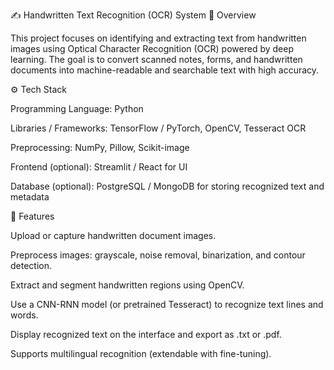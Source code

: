 ✍️ Handwritten Text Recognition (OCR) System
📌 Overview

This project focuses on identifying and extracting text from handwritten images using Optical Character Recognition (OCR) powered by deep learning. The goal is to convert scanned notes, forms, and handwritten documents into machine-readable and searchable text with high accuracy.

⚙️ Tech Stack

Programming Language: Python

Libraries / Frameworks: TensorFlow / PyTorch, OpenCV, Tesseract OCR

Preprocessing: NumPy, Pillow, Scikit-image

Frontend (optional): Streamlit / React for UI

Database (optional): PostgreSQL / MongoDB for storing recognized text and metadata

🚀 Features

Upload or capture handwritten document images.

Preprocess images: grayscale, noise removal, binarization, and contour detection.

Extract and segment handwritten regions using OpenCV.

Use a CNN-RNN model (or pretrained Tesseract) to recognize text lines and words.

Display recognized text on the interface and export as .txt or .pdf.

Supports multilingual recognition (extendable with fine-tuning).
